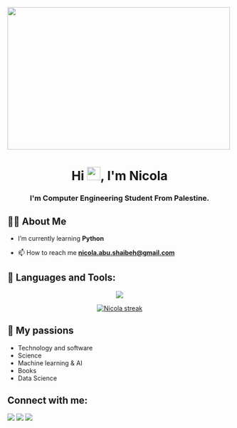 <a href="#"><img align="center" width="500" height="320" src="https://i.imgur.com/wr5oHiN.gif" height="175px"/></a>

<h1 align="center">Hi <img src="https://raw.githubusercontent.com/MartinHeinz/MartinHeinz/master/wave.gif" width="30px">, I'm Nicola</h1>
<h3 align="center">I'm Computer Engineering Student From Palestine.</h3>


## 🙋‍♂️ About Me

- I’m currently learning **Python**

- 📫 How to reach me **nicola.abu.shaibeh@gmail.com**


## 🚀 Languages and Tools:

<p align="center"> 
    <a href="https://www.python.org" target="_blank"> <img src="https://img.icons8.com/color/48/000000/python.png"/> </a> 
    <!-- <a style="padding-right:8px;" href="https://www.cprogramming.com/" target="_blank"> <img src="https://raw.githubusercontent.com/devicons/devicon/2ae2a900d2f041da66e950e4d48052658d850630/icons/c/c-original.svg"/> </a>  -->
   
</p>


<p align="center">
    <a href="https://github.com/NicolaLino/github-readme-streak-stats">
        <img title="🔥 Get streak stats for your profile at git.io/streak-stats" alt="Nicola streak" src="http://github-readme-streak-stats.herokuapp.com?user=NicolaLino&theme=holi-theme&hide_border=true&date_format=M%20j%5B%2C%20Y%5D"/>
    </a>
</p>


## 🧡 My passions

* Technology and software
* Science 
* Machine learning & AI
* Books 
* Data Science 

## Connect with me:
<p align="center">

<a href = "https://www.linkedin.com/in/nicolaabushaibeh/"><img src="https://img.icons8.com/fluent/48/000000/linkedin.png"/></a>
<a href = "https://twitter.com/nicolalinoo"><img src="https://img.icons8.com/fluent/48/000000/twitter.png"/></a>
<a href="https://github.com/Meghna-DAS/github-profile-views-counter">
    <img src="https://komarev.com/ghpvc/?username=NicolaLino">
</p>
